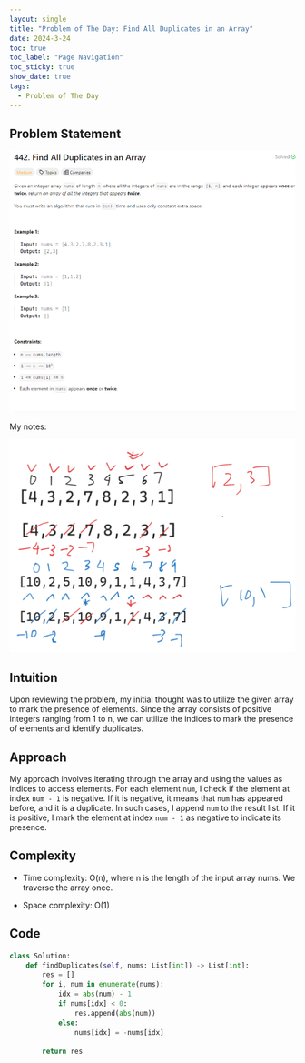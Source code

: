 ```yaml
---
layout: single
title: "Problem of The Day: Find All Duplicates in an Array"
date: 2024-3-24
toc: true
toc_label: "Page Navigation"
toc_sticky: true
show_date: true
tags:
  - Problem of The Day
---
```


## Problem Statement

![problem-442](/assets/images/2024-03-24_18-59-14-problem-442.png)

My notes:

[![notes](/assets/images/2024-03-24_18-59-30-problem-442-notes.png)](/assets/images/2024-03-24_18-59-30-problem-442-notes.png)

## Intuition

Upon reviewing the problem, my initial thought was to utilize the given array to mark the presence of elements. Since the array consists of positive integers ranging from 1 to n, we can utilize the indices to mark the presence of elements and identify duplicates.

## Approach

My approach involves iterating through the array and using the values as indices to access elements. For each element `num`, I check if the element at index `num - 1` is negative. If it is negative, it means that `num` has appeared before, and it is a duplicate. In such cases, I append `num` to the result list. If it is positive, I mark the element at index `num - 1` as negative to indicate its presence.

## Complexity

- Time complexity:
  O(n), where n is the length of the input array nums. We traverse the array once.

- Space complexity:
  O(1)

## Code

```python
class Solution:
    def findDuplicates(self, nums: List[int]) -> List[int]:
        res = []
        for i, num in enumerate(nums):
            idx = abs(num) - 1
            if nums[idx] < 0:
                res.append(abs(num))
            else:
                nums[idx] = -nums[idx]

        return res
```
